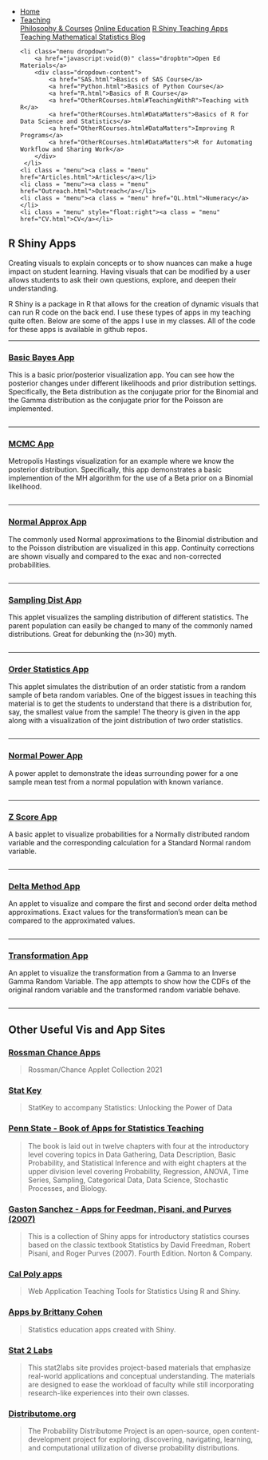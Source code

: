 
<head>
  <link rel="stylesheet" href="../css/styles.css">
</head>

<ul class = "menu">
    <li class = "menu"><a class = "menu" href="../index.html">Home</a></li>
    <li class="menu dropdown">
        <a href="javascript:void(0)" class="dropbtn">Teaching</a>
        <div class="dropdown-content">
            <a href="PhilosophyCourses.html">Philosophy & Courses</a>
            <a href="Online.html">Online Education</a>
            <a href="ShinyApps.html">R Shiny Teaching Apps</a>
            <a href="MathStat.html">Teaching Mathematical Statistics Blog</a>
        </div>
     </li>
    
    <li class="menu dropdown">
        <a href="javascript:void(0)" class="dropbtn">Open Ed Materials</a>
        <div class="dropdown-content">
            <a href="SAS.html">Basics of SAS Course</a>
            <a href="Python.html">Basics of Python Course</a>
            <a href="R.html">Basics of R Course</a>
            <a href="OtherRCourses.html#TeachingWithR">Teaching with R</a>
            <a href="OtherRCourses.html#DataMatters">Basics of R for Data Science and Statistics</a>
            <a href="OtherRCourses.html#DataMatters">Improving R Programs</a>
            <a href="OtherRCourses.html#DataMatters">R for Automating Workflow and Sharing Work</a>
        </div>
     </li>
    <li class = "menu"><a class = "menu" href="Articles.html">Articles</a></li>
    <li class = "menu"><a class = "menu" href="Outreach.html">Outreach</a></li>
    <li class = "menu"><a class = "menu" href="QL.html">Numeracy</a></li>
    <li class = "menu" style="float:right"><a class = "menu" href="CV.html">CV</a></li>
</ul>

<br style = "display: block; content: ''; margin-top: 10; ">

## R Shiny Apps

Creating visuals to explain concepts or to show nuances can make a huge
impact on student learning. Having visuals that can be modified by a
user allows students to ask their own questions, explore, and deepen
their understanding.

R Shiny is a package in R that allows for the creation of dynamic
visuals that can run R code on the back end. I use these types of apps
in my teaching quite often. Below are some of the apps I use in my
classes. All of the code for these apps is available in github
repos.

<hr class = "cool">

### <a href="https://shiny.stat.ncsu.edu/jbpost2/BasicBayes/" target = "_blank">Basic Bayes App</a>

This is a basic prior/posterior visualization app. You can see how the
posterior changes under different likelihoods and prior distribution
settings. Specifically, the Beta distribution as the conjugate prior for
the Binomial and the Gamma distribution as the conjugate prior for the
Poisson are
implemented.

<a href="https://shiny.stat.ncsu.edu/jbpost2/BasicBayes/" target = "_blank"><img src="../images/Bayes.png" alt=""></a>

<hr class = "cool">

### <a href="https://shiny.stat.ncsu.edu/jbpost2/MCMC/" target = "_blank">MCMC App</a>

Metropolis Hastings visualization for an example where we know the
posterior distribution. Specifically, this app demonstrates a basic
implemention of the MH algorithm for the use of a Beta prior on a
Binomial
likelihood.

<a href="https://shiny.stat.ncsu.edu/jbpost2/MCMC/" target = "_blank"><img   src="../images/MCMC.png" alt=""></a>

<hr class = "cool">

### <a href="https://shiny.stat.ncsu.edu/jbpost2/NormalApproximation/" target = "_blank">Normal Approx App</a>

The commonly used Normal approximations to the Binomial distribution and
to the Poisson distribution are visualized in this app. Continuity
corrections are shown visually and compared to the exac and
non-corrected
probabilities.

<a href="https://shiny.stat.ncsu.edu/jbpost2/NormalApproximation/" target = "_blank"><img src="../images/NormApprox.png" alt=""></a>

<hr class = "cool">

### <a href="https://shiny.stat.ncsu.edu/jbpost2/SamplingDistribution/" target = "_blank">Sampling Dist App</a>

This applet visualizes the sampling distribution of different
statistics. The parent population can easily be changed to many of the
commonly named distributions. Great for debunking the \(n>30\)
myth.

<a href="https://shiny.stat.ncsu.edu/jbpost2/SamplingDistribution/" target = "_blank"><img src="../images/SamplingDist.png" alt=""></a>

<hr class = "cool">

### <a href="https://shiny.stat.ncsu.edu/jbpost2/OrderStatsDist/" target = "_blank">Order Statistics App</a>

This applet simulates the distribution of an order statistic from a
random sample of beta random variables. One of the biggest issues in
teaching this material is to get the students to understand that there
is a distribution for, say, the smallest value from the sample\! The
theory is given in the app along with a visualization of the joint
distribution of two order
statistics.

<a href="https://shiny.stat.ncsu.edu/jbpost2/OrderStatsDist/" target = "_blank"><img   src="../images/OrderStats.png" alt=""></a>

<hr class = "cool">

### <a href="https://shiny.stat.ncsu.edu/jbpost2/NormalPower/" target = "_blank">Normal Power App</a>

A power applet to demonstrate the ideas surrounding power for a one
sample mean test from a normal population with known
variance.

<a href="https://shiny.stat.ncsu.edu/jbpost2/NormalPower/" target = "_blank"><img   src="../images/Power.png" alt=""></a>

<hr class = "cool">

### <a href="https://shiny.stat.ncsu.edu/jbpost2/ZScores/" target = "_blank">Z Score App</a>

A basic applet to visualize probabilities for a Normally distributed
random variable and the corresponding calculation for a Standard Normal
random
variable.

<a href="https://shiny.stat.ncsu.edu/jbpost2/ZScores/" target = "_blank"><img   src="../images/ZScores.png" alt=""></a>

<hr class = "cool">

### <a href="https://shiny.stat.ncsu.edu/jbpost2/Delta/" target = "_blank">Delta Method App</a>

An applet to visualize and compare the first and second order delta
method approximations. Exact values for the transformation’s mean can be
compared to the approximated
values.

<a href="https://shiny.stat.ncsu.edu/jbpost2/Delta/" target = "_blank"><img   src="../images/Delta.png" alt=""></a>

<hr class = "cool">

### <a href="https://shiny.stat.ncsu.edu/jbpost2/Transform/" target = "_blank">Transformation App</a>

An applet to visualize the transformation from a Gamma to an Inverse
Gamma Random Variable. The app attempts to show how the CDFs of the
original random variable and the transformed random variable
behave.

<a href="https://shiny.stat.ncsu.edu/jbpost2/Transform/" target = "_blank"><img   src="../images/transform.png" alt=""></a>

<hr class = "cool">

## Other Useful <strong>Vis and App Sites</strong>

### <a href="https://www.rossmanchance.com/applets/index2021.html" target = "_blank">Rossman Chance Apps</a>

<blockquote cite="https://www.rossmanchance.com/applets/index2021.html">

Rossman/Chance Applet Collection
2021

</blockquote>

### <a href="http://www.lock5stat.com/statkey/index.html" target = "_blank">Stat Key</a>

<blockquote cite="http://www.lock5stat.com/statkey/index.html">

StatKey to accompany Statistics: Unlocking the Power of
Data

</blockquote>

### <a href = "https://sites.psu.edu/shinyapps/" target = "_blank">Penn State - Book of Apps for Statistics Teaching</a>

<blockquote cite="https://sites.psu.edu/shinyapps/">

The book is laid out in twelve chapters with four at the introductory
level covering topics in Data Gathering, Data Description, Basic
Probability, and Statistical Inference and with eight chapters at the
upper division level covering Probability, Regression, ANOVA, Time
Series, Sampling, Categorical Data, Data Science, Stochastic Processes,
and
Biology.

</blockquote>

### <a href = "https://github.com/gastonstat/shiny-introstats/" target = "_blank">Gaston Sanchez - Apps for Feedman, Pisani, and Purves (2007)</a>

<blockquote cite="https://github.com/gastonstat/shiny-introstats/">

This is a collection of Shiny apps for introductory statistics courses
based on the classic textbook Statistics by David Freedman, Robert
Pisani, and Roger Purves (2007). Fourth Edition. Norton &
Company.

</blockquote>

### <a href = "http://www.statistics.calpoly.edu/shiny" target = "_blank">Cal Poly apps</a>

<blockquote cite="http://www.statistics.calpoly.edu/shiny">

Web Application Teaching Tools for Statistics Using R and
Shiny.

</blockquote>

### <a href = "http://www2.stat.duke.edu/~mc301/shinyed/" target = "_blank">Apps by Brittany Cohen</a>

<blockquote cite="http://www2.stat.duke.edu/~mc301/shinyed/">

Statistics education apps created with
Shiny.

</blockquote>

### <a href="http://web.grinnell.edu/individuals/kuipers/stat2labs/Labs.html" target = "_blank">Stat 2 Labs</a>

<blockquote cite="http://web.grinnell.edu/individuals/kuipers/stat2labs/Labs.html">

This stat2labs site provides project-based materials that emphasize
real-world applications and conceptual understanding. The materials are
designed to ease the workload of faculty while still incorporating
research-like experiences into their own
classes.

</blockquote>

### <a href="http://www.distributome.org/" target = "_blank">Distributome.org</a>

<blockquote cite="http://www.distributome.org/">

The Probability Distributome Project is an open-source, open
content-development project for exploring, discovering, navigating,
learning, and computational utilization of diverse probability
distributions.

</blockquote>
